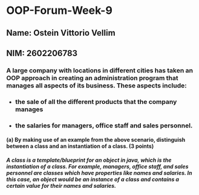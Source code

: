 # OOP-Forum-Week-9
## Name: Ostein Vittorio Vellim
## NIM: 2602206783
### A large company with locations in different cities has taken an OOP approach in creating an administration program that manages all aspects of its business. These aspects include:
- ### the sale of all the different products that the company manages
- ### the salaries for managers, office staff and sales personnel.

#### (a) By making use of an example from the above scenario, distinguish between a class and an instantiation of a class. (3 points)
##### A class is a template/blueprint for an object in java, which is the instantiation of a class. For example, managers, office staff, and sales personnel are classes which have properties like names and salaries. In this case, an object would be an instance of a class and contains a certain value for their names and salaries.


